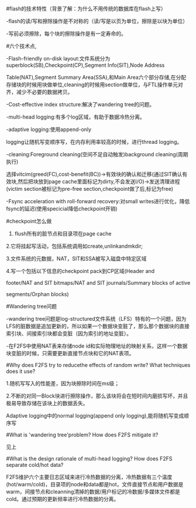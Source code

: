 #flash的技术特性（背景了解：为什么不用传统的数据库在flash上写）

-flash的读/写和擦除操作是不对称的（读/写是以页为单位，擦除是以块为单位）

-写前必须擦除，每个块的擦除操作是有一定寿命的。

#六个技术点,

-Flash-friendly on-disk layout:文件系统分为superblock(SB),Checkpoint(CP),Segment Info(SIT),Node Address

Table(NAT),Segment Summary Area(SSA),和Main Area六个部分存储,在分配存储块的时候用块做单位,cleaning的时候用section做单位，与FTL操作单元对齐，减少不必要的数据拷贝。

-Cost-effective index structure:解决了wandering tree的问题。

-multi-head logging:有多个log区域，有助于数据冷热分离。

-adaptive logging:使用append-only

logging让随机写变顺序写，在内存利用率较高的时候，进行thread logging。

-cleaning:Foreground cleaning(空间不足自动触发)background cleaning(周期执行)

选择vitcim(greed(FC),cost-benefit(BC))->有效块的确认和迁移(通过SIT确认有效块,然后把块放到page cache里面标记为dirty,不会发送I/O)->发送清理进程(victim section被标记为pre-free section,checkpoint做了后,标记为free)

-Fsync acceleration with roll-forward recovery:对small writes进行优化，降低fsync的延迟(使用specicial降低checkpoint开销)

#checkpoint怎么做

1. flush所有的脏节点和目录项在page cache

2.它将挂起写活动，包括系统调用如create,unlinkandmkdir;

3.文件系统的元数据，NAT，SIT和SSA被写入磁盘中特定区域

4.写一个包括以下信息的checkpoint pack到CP区域(Header and

footer/NAT and SIT bitmaps/NAT and SIT journals/Summary blocks of active

segments/Orphan blocks)

#Wandering tree问题

-wandering tree问题是log-structured文件系统（LFS）特有的一个问题，因为LFS的脏数据是追加更新的，所以如果一个数据块变脏了，那么那个数据块的直接索引块、间接索引块都会变脏（因为索引的地址变脏）。

-在F2FS中使用NAT表来存储node id和实际物理地址的映射关系，这样一个数据块变脏的时候，只需要更新直接节点块和它的NAT表项。

#Why does F2FS try to reducethe effects of random write? What techniques does it use?

1.随机写写入的性能差，因为块擦除时间在ms级；

2.不断的对同一Block块进行擦除操作，那么该块将会在短时间内磨损写坏，并且极易导致存储在该块上的数据丢失。

Adaptive logging中的normal logging(append only logging),能将随机写变成顺序写

#What is 'wandering tree'problem? How does F2FS mitigate it?

见上

#What is the design rationale of multi-head logging? How does F2FS separate cold/hot data?

F2FS维护六个主要日志区域来进行冷热数据的分离，冷热数据有三个温度(hot/warm/cold)，目录项的node和data都是hot，文件直接节点和用户数据是warm，间接节点和cleanning清掉的数据/用户标记的冷数据/多媒体文件都是cold。通过预期的更新频率进行冷热数据的分离。